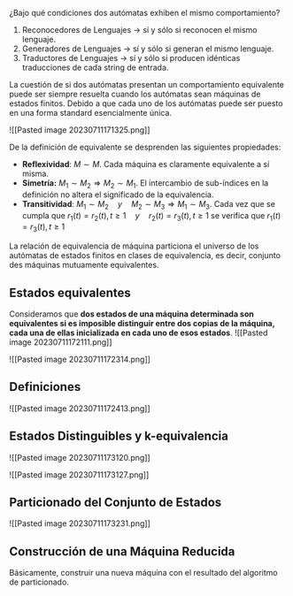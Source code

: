 ¿Bajo qué condiciones dos autómatas exhiben el mismo comportamiento?

1. Reconocedores de Lenguajes -> sí y sólo si reconocen el mismo lenguaje.
2. Generadores de Lenguajes -> sí y sólo si generan el mismo lenguaje.
3. Traductores de Lenguajes -> sí y sólo si producen idénticas traducciones de cada string de entrada.

La cuestión de si dos autómatas presentan un comportamiento equivalente puede ser siempre resuelta cuando los autómatas sean máquinas de estados finitos. Debido a que cada uno de los autómatas puede ser puesto en una forma standard esencialmente única.

![[Pasted image 20230711171325.png]]

De la definición de equivalente se desprenden las siguientes propiedades:
- **Reflexividad**: $M\sim M$. Cada máquina es claramente equivalente a sí misma.
- **Simetría:** $M_1\sim M_{2}\Rightarrow M_{2}\sim M_1$. El intercambio de sub-índices en la definición no altera el significado de la equivalencia.
- **Transitividad**: $M_{1}\sim M_{2}\quad y \quad M_{2}\sim M_{3}\Rightarrow M_{1}\sim M_3$. Cada vez que se cumpla que $r_1(t)=r_2(t),t\geq 1 \quad y \quad r_2(t)=r_3(t),t\geq1$ se verifica que $r_1(t)=r_3(t),t\geq1$

La relación de equivalencia de máquina particiona el universo de los autómatas de estados finitos en clases de equivalencia, es decir, conjunto des máquinas mutuamente equivalentes.

## Estados equivalentes

Consideramos que **dos estados de una máquina determinada son equivalentes si es imposible distinguir entre dos copias de la máquina, cada una de ellas inicializada en cada uno de esos estados**.
![[Pasted image 20230711172111.png]]

![[Pasted image 20230711172314.png]]

## Definiciones
![[Pasted image 20230711172413.png]]

## Estados Distinguibles y k-equivalencia

![[Pasted image 20230711173120.png]]

![[Pasted image 20230711173127.png]]

## Particionado del Conjunto de Estados
![[Pasted image 20230711173231.png]]

## Construcción de una Máquina Reducida

Básicamente, construir una nueva máquina con el resultado del algoritmo de particionado.